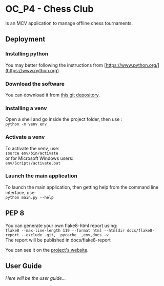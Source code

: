 # OC_P4 - Chess Club

Is an MCV application to manage offline chess tournaments.

## Deployment

### Installing python

You may better following the instructions
from [https://www.python.org/](https://www.python.org) .

### Download the software

You can download it
from [this git depository](https://github.com/cGIfl300/OC_P4).

### Installing a venv

Open a shell and go inside the project folder, then use :  
`python -m venv env`

### Activate a venv

To activate the venv, use:  
`source env/bin/activate`  
or for Microsoft Windows users:  
`env/Scripts/activate.bat`

### Launch the main application

To launch the main application, then getting help from the command line
interface, use:  
`python main.py --help`

## PEP 8

You can generate your own flake8-html report using:  
`flake8 --max-line-length 119 --format html --htmldir docs/flake8-report
--exclude .git,__pycache__,env,docs -v`  
The report will be published in docs/flake8-report

You can see it on the [project's website](https://cgifl300.github.io/OC_P4/).

## User Guide

*Here will be the user guide...*